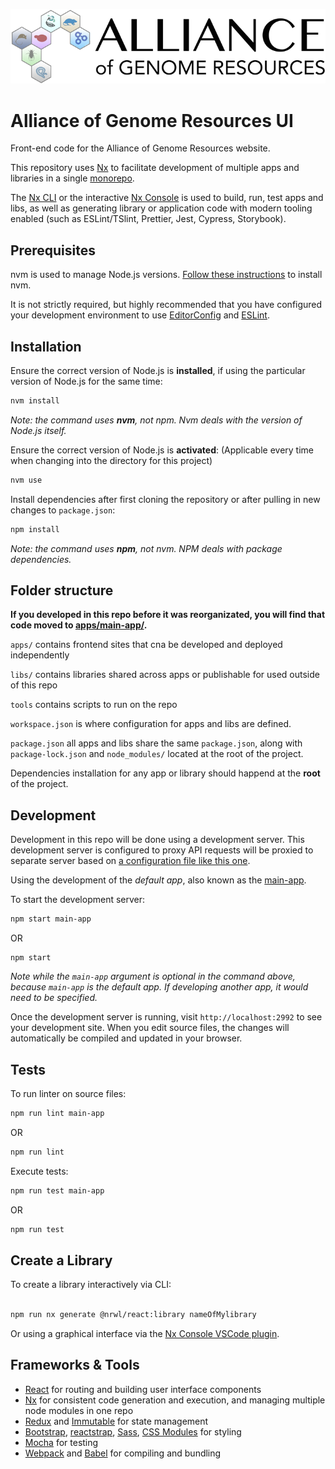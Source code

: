![project logo](https://raw.githubusercontent.com/alliance-genome/agr_ui/master/src/containers/layout/agrLogo.png)

# Alliance of Genome Resources UI

Front-end code for the Alliance of Genome Resources website.

This repository uses [Nx](https://nx.dev/react) to facilitate development of multiple apps and libraries in a single [monorepo](https://nx.dev/latest/react/core-concepts/why-monorepos).

The [Nx CLI](https://nx.dev/latest/react/getting-started/cli-overview) or the interactive [Nx Console]() is used to build, run, test apps and libs, as well as generating library or application code with modern tooling enabled (such as ESLint/TSlint, Prettier, Jest, Cypress, Storybook).

## Prerequisites

nvm is used to manage Node.js versions. [Follow these instructions](https://github.com/nvm-sh/nvm#installing-and-updating) to install nvm.

It is not strictly required, but highly recommended that you have configured your development environment to use [EditorConfig](https://editorconfig.org/) and [ESLint](https://eslint.org/docs/user-guide/integrations).

## Installation

Ensure the correct version of Node.js is **installed**, if using the particular version of Node.js for the same time:

```bash
nvm install
```

_Note: the command uses **nvm**, not npm. Nvm deals with the version of Node.js itself._

Ensure the correct version of Node.js is **activated**:
(Applicable every time when changing into the directory for this project)

```bash
nvm use
```

Install dependencies after first cloning the repository or after pulling in new changes to `package.json`:

```bash
npm install
```

_Note: the command uses **npm**, not nvm. NPM deals with package dependencies._

## Folder structure

**If you developed in this repo before it was reorganizated, you will find that code moved to [apps/main-app/](apps/main-app/).**

`apps/` contains frontend sites that cna be developed and deployed independently

`libs/` contains libraries shared across apps or publishable for used outside of this repo

`tools` contains scripts to run on the repo

`workspace.json` is where configuration for apps and libs are defined.

`package.json` all apps and libs share the same `package.json`, along with `package-lock.json` and `node_modules/` located at the root of the project. 

Dependencies installation for any app or library should happend at the **root** of the project.


## Development

Development in this repo will be done using a development server. This development server is configured to proxy API requests will be proxied to separate server based on [a configuration file like this one](apps/main-app/proxy.conf.json).

Using the development of the _default app_, also known as the [main-app](apps/main-app/).

To start the development server:

```bash
npm start main-app
```

OR

```
npm start
```

_Note while the `main-app` argument is optional in the command above, because `main-app` is the default app. If developing another app, it would need to be specified._

Once the development server is running, visit `http://localhost:2992` to see your development site. When you edit source files, the changes will automatically be compiled and updated in your browser.

## Tests

To run linter on source files:

```bash
npm run lint main-app
```

OR

```bash
npm run lint
```

Execute tests:

```bash
npm run test main-app
```

OR

```bash
npm run test
```


## Create a Library

To create a library interactively via CLI:

```bash

npm run nx generate @nrwl/react:library nameOfMylibrary
```

Or using a graphical interface via the [Nx Console VSCode plugin](https://nx.dev/latest/react/getting-started/console).

## Frameworks & Tools

- [React](https://reactjs.org/) for routing and building user interface components
- [Nx](https://nx.dev/) for consistent code generation and execution, and managing multiple node modules in one repo
- [Redux](https://redux.js.org/) and [Immutable](https://immutable-js.github.io/immutable-js/) for state management
- [Bootstrap](https://getbootstrap.com/), [reactstrap](https://reactstrap.github.io), [Sass](https://sass-lang.com/), [CSS Modules](https://github.com/css-modules/css-modules) for styling
- [Mocha](https://mochajs.org/) for testing
- [Webpack](https://webpack.js.org/) and [Babel](https://babeljs.io/) for compiling and bundling
